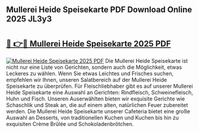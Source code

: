 ## Mullerei Heide Speisekarte PDF Download Online 2025 JL3y3

# <h2><a href="http://gcbeqit.nevu.top/?p=Mullerei+Heide+Speisekarte">🔗 👉🔴 Mullerei Heide Speisekarte 2025 PDF</a></h2>

[![Mullerei Heide Speisekarte 2025 PDF](https://i.imgur.com/dBaPXMq.png)](http://gcbeqit.nevu.top/?p=Mullerei+Heide+Speisekarte)
Die Mullerei Heide Speisekarte ist nicht nur eine Liste von Gerichten, sondern auch die Möglichkeit, etwas Leckeres zu wählen. Wenn Sie etwas Leichtes und Frisches suchen, empfehlen wir Ihnen, unseren Salatbereich auf der Mullerei Heide Speisekarte zu überprüfen. Für Fleischliebhaber gibt es auf unserer Mullerei Heide Speisekarte eine Auswahl an Gerichten: Rindfleisch, Schweinefleisch, Huhn und Fisch. Unseren Auserwählten bieten wir exquisite Gerichte wie Schaschlik und Steak an, die auf einem alten, natürlichen Feuer zubereitet werden. Die Mullerei Heide Speisekarte unserer Cafeteria bietet eine große Auswahl an Desserts, von traditionellen Kuchen und Kuchen bis hin zu exquisiten Crème Brûlée und Schokoladenbrötchen.

